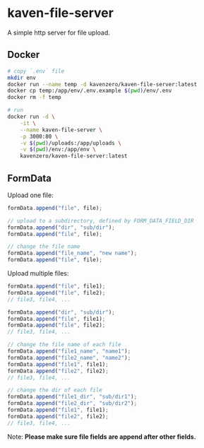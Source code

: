 # kaven-file-server

A simple http server for file upload.

## Docker

```sh
# copy `.env` file
mkdir env
docker run --name temp -d kavenzero/kaven-file-server:latest
docker cp temp:/app/env/.env.example $(pwd)/env/.env
docker rm -f temp

# run
docker run -d \
    -it \
    --name kaven-file-server \
    -p 3000:80 \
    -v $(pwd)/uploads:/app/uploads \
    -v $(pwd)/env:/app/env \
    kavenzero/kaven-file-server:latest
```

## FormData

Upload one file:

```js
formData.append("file", file);

// upload to a subdirectory, defined by FORM_DATA_FIELD_DIR
formData.append("dir", "sub/dir");
formData.append("file", file);

// change the file name
formData.append("file_name", "new name");
formData.append("file", file);
```

Upload multiple files:

```js
formData.append("file", file1);
formData.append("file", file2);
// file3, file4, ...

formData.append("dir", "sub/dir");
formData.append("file", file1);
formData.append("file", file2);
// file3, file4, ...

// change the file name of each file
formData.append("file1_name", "name1");
formData.append("file2_name", "name2");
formData.append("file1", file1);
formData.append("file2", file2);
// file3, file4, ...

// change the dir of each file
formData.append("file1_dir", "sub/dir1");
formData.append("file2_dir", "sub/dir2");
formData.append("file1", file1);
formData.append("file2", file2);
// file3, file4, ...
```

Note: **Please make sure file fields are append after other fields.**

